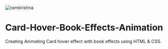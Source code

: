 ![ramkrishna](https://github.com/codeaashu/Card-Hover-Book-Effects-Animation/assets/130897584/c073331f-5b19-46f5-a6ec-7dab3230794d)
# Card-Hover-Book-Effects-Animation
Creating Animating Card hover effect with book effects using HTML &amp; CSS.
